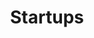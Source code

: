 ---
title: "Startups"
meta_title: "Vitrina de Startups"
description: "Explora una vitrina virtual con proyectos innovadores, ideas emergentes y emprendimientos destacados."
---